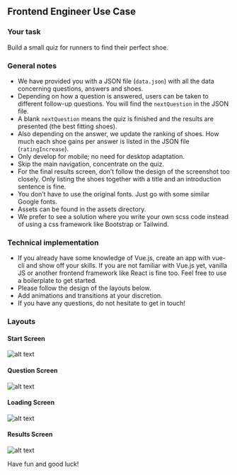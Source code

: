 ## Frontend Engineer Use Case

### Your task
Build a small quiz for runners to find their perfect shoe.

### General notes
- We have provided you with a JSON file (`data.json`) with all the data concerning questions, answers and shoes.
- Depending on how a question is answered, users can be taken to different follow-up questions. You will find the `nextQuestion` in the JSON file.
- A blank `nextQuestion` means the quiz is finished and the results are presented (the best fitting shoes).
- Also depending on the answer, we update the ranking of shoes. How much each shoe gains per answer is listed in the JSON file (`ratingIncrease`).
- Only develop for mobile; no need for desktop adaptation.
- Skip the main navigation, concentrate on the quiz.
- For the final results screen, don’t follow the design of the screenshot too closely. Only listing the shoes together with a title and an introduction sentence is fine.
- You don’t have to use the original fonts. Just go with some similar Google fonts.
- Assets can be found in the assets directory.
- We prefer to see a solution where you write your own scss code instead of using a css framework like Bootstrap or Tailwind.

### Technical implementation
- If you already have some knowledge of Vue.js, create an app with vue-cli and show off your skills. If you are not familiar with Vue.js yet, vanilla JS or another frontend framework like React is fine too. Feel free to use a boilerplate to get started.
- Please follow the design of the layouts below.
- Add animations and transitions at your discretion.
- If you have any questions, do not hesitate to get in touch!

### Layouts
#### Start Screen
![alt text](./layouts/1_start_screen.png "Start Screen")

#### Question Screen
![alt text](./layouts/2_question_screen.png "Question Screen")

#### Loading Screen
![alt text](./layouts/3_loading_screen.png "Loading Screen")

#### Results Screen
![alt text](./layouts/4_results_screen.png "Results Screen")

Have fun and good luck!
